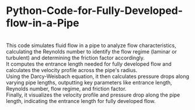 # Python-Code-for-Fully-Developed-flow-in-a-Pipe

<br>
This code simulates fluid flow in a pipe to analyze flow characteristics, calculating the Reynolds number to identify the flow regime (laminar or turbulent) and determining the friction factor accordingly.
<br>
It computes the entrance length needed for fully developed flow and calculates the velocity profile across the pipe's radius. 
<br>
Using the Darcy-Weisbach equation, it then calculates pressure drops along varying pipe lengths, outputting key parameters like entrance length, Reynolds number, flow regime, and friction factor. 
<br>
Finally, it visualizes the velocity profile and pressure drop along the pipe length, indicating the entrance length for fully developed flow.
